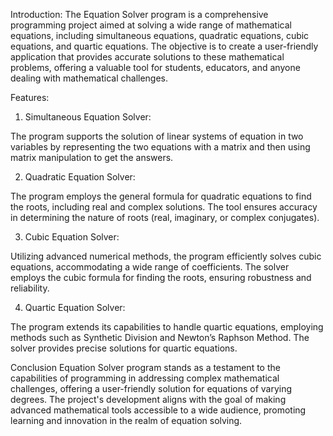   
Introduction:
The Equation Solver program is a comprehensive programming project aimed at solving a wide range of mathematical equations, including simultaneous equations, quadratic equations, cubic equations, and quartic equations. The objective is to create a user-friendly application that provides accurate solutions to these mathematical problems, offering a valuable tool for students, educators, and anyone dealing with mathematical challenges.

Features:

1.	Simultaneous Equation Solver:

The program supports the solution of linear systems of equation in two variables by representing the two equations with a matrix and then using matrix manipulation to get the answers.

2.	Quadratic Equation Solver:

The program employs the general formula for quadratic equations to find the roots, including real and complex solutions. The tool ensures accuracy in determining the nature of roots (real, imaginary, or complex conjugates).

3.	Cubic Equation Solver:

Utilizing advanced numerical methods, the program efficiently solves cubic equations, accommodating a wide range of coefficients. The solver employs the cubic formula for finding the roots, ensuring robustness and reliability.

4.	Quartic Equation Solver:

The program extends its capabilities to handle quartic equations, employing methods such as Synthetic Division and Newton’s Raphson Method. The solver provides precise solutions for quartic equations.



Conclusion
Equation Solver program stands as a testament to the capabilities of programming in addressing complex mathematical challenges, offering a user-friendly solution for equations of varying degrees. The project's development aligns with the goal of making advanced mathematical tools accessible to a wide audience, promoting learning and innovation in the realm of equation solving.
